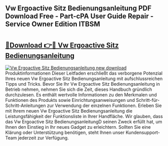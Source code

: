 ## Vw Ergoactive Sitz Bedienungsanleitung PDF Download Free - Part-cPA User Guide Repair - Service Owner Edition ITBSM

# <h2><a href="http://df08kww.blite.top/?on=Vw+Ergoactive+Sitz+Bedienungsanleitung">🔗Download 👉🔴 Vw Ergoactive Sitz Bedienungsanleitung</a></h2>

[![Vw Ergoactive Sitz Bedienungsanleitung new download](https://i.imgur.com/lujVjoI.png)](http://df08kww.blite.top/?on=Vw+Ergoactive+Sitz+Bedienungsanleitung)
Produktinformationen Dieser Leitfaden erschließt das verborgene Potenzial Ihres neuen Vw Ergoactive Sitz Bedienungsanleitung mit aufschlussreichen Tipps und Tricks. Bevor Sie Ihr Vw Ergoactive Sitz Bedienungsanleitung in Betrieb nehmen, nehmen Sie sich die Zeit, dieses Handbuch gründlich durchzulesen. Es enthält wertvolle Informationen zu den Merkmalen und Funktionen des Produkts sowie Einrichtungsanweisungen und Schritt-für-Schritt-Anleitungen zur Verwendung der einzelnen Funktionen. Erleben Sie mit Ihrem neuen Vw Ergoactive Sitz Bedienungsanleitung die Leistungsfähigkeit der Funktionsliste in Ihrer Handfläche. Wir glauben, dass das Vw Ergoactive Sitz BedienungsanleitungD seinen Zweck erfüllt hat, um Ihnen den Einstieg in Ihr neues Gadget zu erleichtern. Sollten Sie eine Klärung oder Unterstützung benötigen, steht Ihnen unser Kundensupport-Team jederzeit zur Verfügung.
